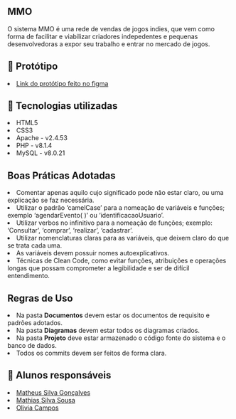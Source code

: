 <h2>MMO</h2>
O sistema MMO é uma rede de vendas de jogos indies, que vem como forma de facilitar e viabilizar criadores indepedentes e pequenas desenvolvedoras a expor seu trabalho e entrar no mercado de jogos.

<h2>&#127912 Protótipo</h2>
<li><a href="https://www.figma.com/proto/SdSmbk8628zFsGdzWz52J9/Protótipo-MMO" target="_blank">Link do protótipo feito no figma</a></li>

<h2>&#128295 Tecnologias utilizadas</h2>
  <li>HTML5</li>
  <li>CSS3</li>
  <li>Apache - v2.4.53</li>
  <li>PHP - v8.1.4</li>
  <li>MySQL - v8.0.21</li>
  
  <h2>Boas Práticas Adotadas</h2>
	<li> Comentar apenas aquilo cujo significado pode não estar claro, ou uma explicação se faz necessária. </li>
	<li> Utilizar o padrão ‘camelCase’ para a nomeação de variáveis e funções; exemplo ‘agendarEvento( )’ ou ‘identificacaoUsuario’. </li>
	<li> Utilizar verbos no infinitivo para a nomeação de funções; exemplo: ‘Consultar’, ‘comprar’, ‘realizar’, ‘cadastrar’. </li>
	<li> Utilizar nomenclaturas claras para as variáveis, que deixem claro do que se trata cada uma. </li>
	<li> As variáveis devem possuir nomes autoexplicativos. </li>
	<li> Técnicas de Clean Code, como evitar funções, atribuições e operações longas que possam comprometer a legibilidade e ser de difícil entendimento. </li>

<h2>Regras de Uso</h2>
	<li> Na pasta <b>Documentos</b> devem estar os documentos de requisito e padrões adotados. </li>
	<li> Na pasta <b>Diagramas</b> devem estar todos os diagramas criados. </li>
	<li> Na pasta <b>Projeto</b> deve estar armazenado o código fonte do sistema e o banco de dados. </li>
	<li> Todos os commits devem ser feitos de forma clara. </li> 
  
<h2>&#128100 Alunos responsáveis </h2>
   <li><a href="https://github.com/matheusGonks" target="_blank">Matheus Silva Gonçalves</a></li>
   <li><a href="https://github.com/MR-martiny" target="_blank">Mathias Silva Sousa</a></li>
   <li><a href="https://github.com/kdaon" target="_blank">Olivia Campos</a></li>
